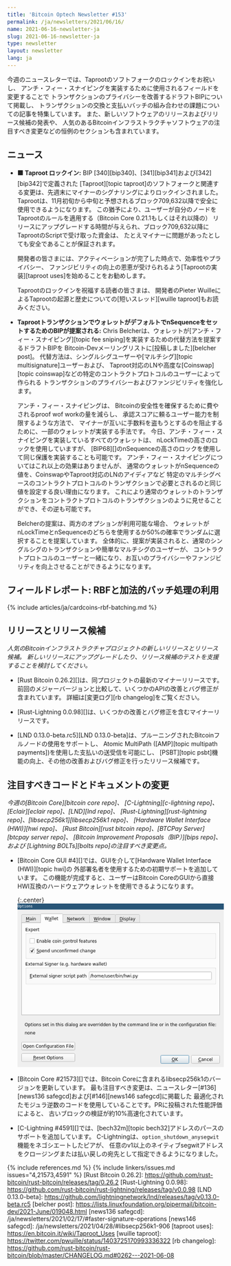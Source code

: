 ```yaml
---
title: 'Bitcoin Optech Newsletter #153'
permalink: /ja/newsletters/2021/06/16/
name: 2021-06-16-newsletter-ja
slug: 2021-06-16-newsletter-ja
type: newsletter
layout: newsletter
lang: ja
---
```

今週のニュースレターでは、Taprootのソフトフォークのロックインをお祝いし、
アンチ・フィー・スナイピングを実装するために使用されるフィールドを変更することで
トランザクションのプライバシーを改善するドラフトBIPについて掲載し、
トランザクションの交換と支払いバッチの組み合わせの課題についての記事を特集しています。
また、新しいソフトウェアのリリースおよびリリース候補の発表や、
人気のあるBitcoinインフラストラクチャソフトウェアの注目すべき変更などの恒例のセクションも含まれています。

## ニュース

- **🟩  Taproot ロックイン:** BIP [340][bip340]、[341][bip341]および[342][bip342]で定義された
  [Taproot][topic taproot]のソフトフォークと関連する変更は、先週末にマイナーのシグナリングによりロックインされました。
  Taprootは、11月初旬から中旬と予想されるブロック709,632以降で安全に使用できるようになります。
  この猶予により、ユーザーが自分のノードをTaprootのルールを適用する（Bitcoin Core 0.21.1もしくはそれ以降の）
  リリースにアップグレードする時間が与えられ、ブロック709,632以降にTaprootのScriptで受け取った資金は、
  たとえマイナーに問題があったとしても安全であることが保証されます。

  開発者の皆さまには、アクティベーションが完了した時点で、効率性やプライバシー、
  ファンジビリティの向上の恩恵が受けられるよう[Taprootの実装][taproot uses]を始めることをお勧めします。

  Taprootのロックインを祝福する読者の皆さまは、
  開発者のPieter WuilleによるTaprootの起源と歴史についての[短いスレッド][wuille taproot]もお読みください。

- **TaprootトランザクションでウォレットがデフォルトでnSequenceをセットするためのBIPが提案される:**
  Chris Belcherは、ウォレットが[アンチ・フィー・スナイピング][topic fee sniping]を実装するための代替方法を提案するドラフトBIPを
  Bitcoin-Devメーリングリストに[投稿しました][belcher post]。
  代替方法は、シングルシグユーザーや[マルチシグ][topic multisignature]ユーザーおよび、
  Taproot対応のLNや高度な[Coinswap][topic coinswap]などの特定のコントラクトプロトコルのユーザーによって作られる
  トランザクションのプライバシーおよびファンジビリティを強化します。

  アンチ・フィー・スナイピングは、
  Bitcoinの安全性を確保するために費やされるproof wof workの量を減らし、
  承認スコアに頼るユーザー能力を制限するような方法で、
  マイナーが互いに手数料を盗もうとするのを阻止するために、一部のウォレットが実装する手法です。
  今日、アンチ・フィー・スナイピングを実装しているすべてのウォレットは、
  nLockTimeの高さのロックを使用していますが、
  [BIP68][]のnSequenceの高さのロックを使用して同じ保護を実装することも可能です。
  アンチ・フィー・スナイピングについてはこれ以上の効果はありませんが、
  通常のウォレットがnSequenceの値を、CoinswapやTaproot対応のLNのアイディアなど
  特定のマルチシグベースのコントラクトプロトコルのトランザクションで必要とされるのと同じ値を設定する良い理由になります。
  これにより通常のウォレットのトランザクションをコントラクトプロトコルのトランザクションのように見せることができ、その逆も可能です。

  Belcherの提案は、両方のオプションが利用可能な場合、
  ウォレットがnLockTimeとnSequenceのどちらを使用するか50%の確率でランダムに選択することを提案しています。
  全体的に、提案が実装されると、通常のシングルシグのトランザクションや簡単なマルチシグのユーザーが、
  コントラクトプロトコルのユーザーと一緒になり、お互いのプライバシーやファンジビリティを向上させることができるようになります。

## フィールドレポート: RBFと加法的バッチ処理の利用

{% include articles/ja/cardcoins-rbf-batching.md %}

## リリースとリリース候補

*人気のBitcoinインフラストラクチャプロジェクトの新しいリリースとリリース候補。
新しいリリースにアップグレードしたり、リリース候補のテストを支援することを検討してください。*

- [Rust Bitcoin 0.26.2][]は、同プロジェクトの最新のマイナーリリースです。
  前回のメジャーバージョンと比較して、いくつかのAPIの改善とバグ修正が含まれています。
  詳細は[変更ログ][rb changelog]をご覧ください。

- [Rust-Lightning 0.0.98][]は、いくつかの改善とバグ修正を含むマイナーリリースです。

  <!-- there's no release notes or changelog I can see, so not much to say here. -->

- [LND 0.13.0-beta.rc5][LND 0.13.0-beta]は、プルーニングされたBitcoinフルノードの使用をサポートし、
  Atomic MultiPath ([AMP][topic multipath payments])を使用した支払いの送受信を可能にし、
  [PSBT][topic psbt]機能の向上、その他の改善およびバグ修正を行ったリリース候補です。

## 注目すべきコードとドキュメントの変更

*今週の[Bitcoin Core][bitcoin core repo]、
[C-Lightning][c-lightning repo]、[Eclair][eclair repo]、[LND][lnd repo]、
[Rust-Lightning][rust-lightning repo]、[libsecp256k1][libsecp256k1 repo]、
[Hardware Wallet Interface (HWI)][hwi repo]、
[Rust Bitcoin][rust bitcoin repo]、[BTCPay Server][btcpay server repo]、
[Bitcoin Improvement Proposals（BIP）][bips repo]、および
[Lightning BOLTs][bolts repo]の注目すべき変更点。*

- [Bitcoin Core GUI #4][]では、GUIを介して[Hardware Wallet Interface (HWI)][topic hwi]の
  外部署名者を使用するための初期サポートを追加しています。
  この機能が完成すると、ユーザーはBitcoin CoreのGUIから直接HWI互換のハードウェアウォレットを使用できるようになります。

  {:.center}
  ![HWIパス設定オプションのスクリーンショット](/img/posts/2021-06-gui-hwi.png)

- [Bitcoin Core #21573][]では、Bitcoin Coreに含まれるlibsecp256k1のバージョンを更新しています。
  最も注目すべき変更は、ニュースレター[#136][news136 safegcd]および[#146][news146 safegcd]に掲載した
  最適化されたモジュラ逆数のコードを使用していることです。PRに投稿された性能評価によると、
  古いブロックの検証が約10%高速化されています。

- [C-Lightning #4591][]では、[bech32m][topic bech32]アドレスのパースのサポートを追加しています。
  C-Lightningは、`option_shutdown_anysegwit`機能をネゴシエートしたピアが、
  任意のv1以上のネイティブsegwitアドレスをクロージングまたは払い戻しの宛先として指定できるようになりました。

{% include references.md %}
{% include linkers/issues.md issues="4,21573,4591" %}
[Rust Bitcoin 0.26.2]: https://github.com/rust-bitcoin/rust-bitcoin/releases/tag/0.26.2
[Rust-Lightning 0.0.98]: https://github.com/rust-bitcoin/rust-lightning/releases/tag/v0.0.98
[LND 0.13.0-beta]: https://github.com/lightningnetwork/lnd/releases/tag/v0.13.0-beta.rc5
[belcher post]: https://lists.linuxfoundation.org/pipermail/bitcoin-dev/2021-June/019048.html
[news136 safegcd]: /ja/newsletters/2021/02/17/#faster-signature-operations
[news146 safegcd]: /ja/newsletters/2021/04/28/#libsecp256k1-906
[taproot uses]: https://en.bitcoin.it/wiki/Taproot_Uses
[wuille taproot]: https://twitter.com/pwuille/status/1403725170993336322
[rb changelog]: https://github.com/rust-bitcoin/rust-bitcoin/blob/master/CHANGELOG.md#0262---2021-06-08

